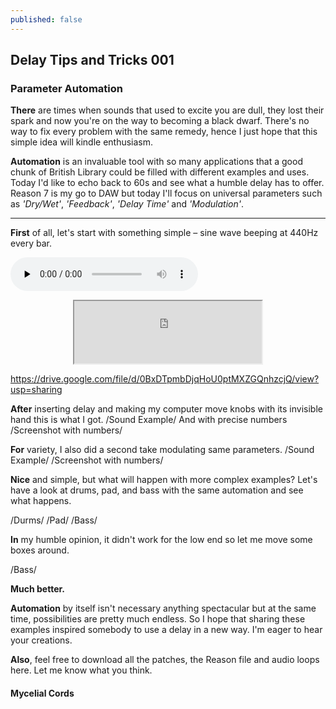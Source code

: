 ```yaml
---
published: false
---
```

## Delay Tips and Tricks 001
### Parameter Automation

**There** are times when sounds that used to excite you are dull, they lost their spark and now you're on the way to becoming a black dwarf. There's no way to fix every problem with the same remedy, hence I just hope that this simple idea will kindle enthusiasm.

**Automation** is an invaluable tool with so many applications that a good chunk of British Library could be filled with different examples and uses. Today I'd like to echo back to 60s and see what a humble delay has to offer. Reason 7 is my go to DAW but today I'll focus on universal parameters such as *'Dry/Wet'*, *'Feedback'*, *'Delay Time'* and *'Modulation'*.

___

**First** of all, let's start with something simple – sine wave beeping at 440Hz every bar.
 
<audio controls preload="none"
oncontextmenu="event.preventDefault()">		
<source src="https://docs.google.com/uc?export=download&id=0BxDTpmbDjqHoU0ptMXZGQnhzcjQ" type="audio/wav">
</audio>

<center>
<iframe height="100" src="https://docs.google.com/a/wlavikings.org/file/d/0BxDTpmbDjqHoU0ptMXZGQnhzcjQ/preview" width="300">
</iframe>
</center>
 
 https://drive.google.com/file/d/0BxDTpmbDjqHoU0ptMXZGQnhzcjQ/view?usp=sharing

**After** inserting delay and making my computer move knobs with its invisible hand this is what I got. 
/Sound Example/
And with precise numbers 
/Screenshot with numbers/

**For** variety, I also did a second take modulating same parameters.
/Sound Example/
/Screenshot with numbers/

**Nice** and simple, but what will happen with more complex examples? Let's have a look at drums, pad, and bass with the same automation and see what happens.

/Durms/ 
/Pad/
/Bass/

**In** my humble opinion, it didn't work for the low end so let me move some boxes around.

/Bass/

**Much better.**

**Automation** by itself isn't necessary anything spectacular but at the same time, possibilities are pretty much endless. So I hope that sharing these examples inspired somebody to use a delay in a new way. I'm eager to hear your creations. 

**Also**, feel free to download all the patches, the Reason file and audio loops here. Let me know what you think.

#### Mycelial Cords
